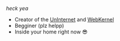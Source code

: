 *heck yea*

- Creator of the [UnInternet](https://uninternet.github.io/) and  [WebKernel](https://gabethecat.nekoweb.org/webkernel)
- Begginer (plz helpp)
- Inside your home right now 😎
